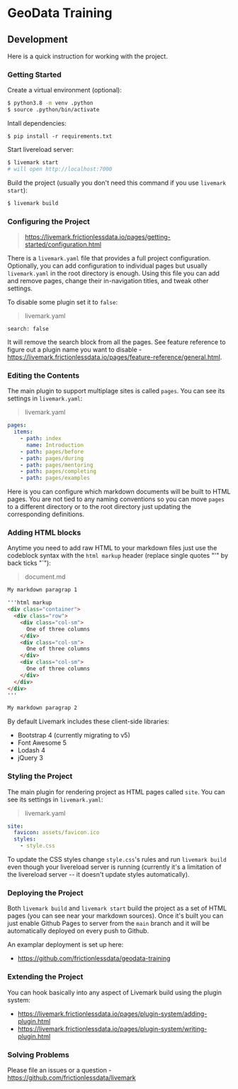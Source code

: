 # GeoData Training

## Development

Here is a quick instruction for working with the project.

### Getting Started

Create a virtual environment (optional):

```bash
$ python3.8 -m venv .python
$ source .python/bin/activate
```

Intall dependencies:

```
$ pip install -r requirements.txt
```

Start livereload server:

```bash
$ livemark start
# will open http://localhost:7000
```

Build the project (usually you don't need this command if you use `livemark start`):

```bash
$ livemark build
```

### Configuring the Project

> https://livemark.frictionlessdata.io/pages/getting-started/configuration.html

There is a `livemark.yaml` file that provides a full project configuration. Optionally, you can add configuration to individual pages but usually `livemark.yaml` in the root directory is enough. Using this file you can add and remove pages, change their in-navigation titles, and tweak other settings.

To disable some plugin set it to `false`:

> livemark.yaml

```
search: false
```

It will remove the search block from all the pages. See feature reference to figure out a plugin name you want to disable - https://livemark.frictionlessdata.io/pages/feature-reference/general.html.

### Editing the Contents

The main plugin to support multiplage sites is called `pages`. You can see its settings in `livemark.yaml`:

> livemark.yaml

```yaml
pages:
  items:
    - path: index
      name: Introduction
    - path: pages/before
    - path: pages/during
    - path: pages/mentoring
    - path: pages/completing
    - path: pages/examples
```

Here is you can configure which markdown documents will be built to HTML pages. You are not tied to any naming conventions so you can move `pages` to a different directory or to the root directory just updating the corresponding definitions.

### Adding HTML blocks

Anytime you need to add raw HTML to your markdown files just use the codeblock syntax with the `html markup` header (replace single quotes "'" by back ticks "`"):

> document.md

```md
My markdown paragrap 1

'''html markup
<div class="container">
  <div class="row">
    <div class="col-sm">
      One of three columns
    </div>
    <div class="col-sm">
      One of three columns
    </div>
    <div class="col-sm">
      One of three columns
    </div>
  </div>
</div>
'''

My markdown paragrap 2
```

By default Livemark includes these client-side libraries:
- Bootstrap 4 (currently migrating to v5)
- Font Awesome 5
- Lodash 4
- jQuery 3

### Styling the Project

The main plugin for rendering project as HTML pages called `site`. You can see its settings in `livemark.yaml`:

> livemark.yaml

```yaml
site:
  favicon: assets/favicon.ico
  styles:
    - style.css
```

To update the CSS styles change `style.css`'s rules and run `livemark build` even though your livereload server is running (currently it's a limitation of the livereload server -- it doesn't update styles automatically).

### Deploying the Project

Both `livemark build` and `livemark start` build the project as a set of HTML pages (you can see near your markdown sources). Once it's built you can just enable Github Pages to server from the `main` branch and it will be automatically deployed on every push to Github.

An examplar deployment is set up here:

- https://github.com/frictionlessdata/geodata-training

### Extending the Project

You can hook basically into any aspect of Livemark build using the plugin system:
- https://livemark.frictionlessdata.io/pages/plugin-system/adding-plugin.html
- https://livemark.frictionlessdata.io/pages/plugin-system/writing-plugin.html

### Solving Problems

Please file an issues or a question - https://github.com/frictionlessdata/livemark
